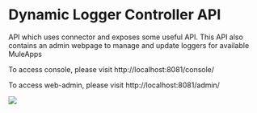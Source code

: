 # Dynamic Logger Controller API

API which uses connector and exposes some useful API. This API also contains an admin webpage to manage and update 
loggers for available MuleApps 

To access console, please visit http://localhost:8081/console/

To access web-admin, please visit http://localhost:8081/admin/


![](https://github.com/mulesoft-consulting/dynamic-logger-controller/blob/master/dynamic-logger-service-api/change-log-level.gif)


 
